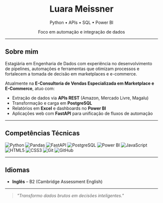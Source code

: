 <h1 align="center">Luara Meissner</h1>

<p align="center">
  Python • APIs • SQL • Power BI  
</p>

<p align="center">
  Foco em automação e integração de dados
</p>

---

## Sobre mim  

Estagiária em Engenharia de Dados com experiência no desenvolvimento de pipelines, automações e ferramentas que otimizam processos e fortalecem a tomada de decisão em marketplaces e e-commerce.  

Atualmente na **E-Consultoria de Vendas Especializada em Marketplace e E-Commerce**, atuo com:  
- Extração de dados via **APIs REST** (Amazon, Mercado Livre, Magalu)  
- Transformação e carga em **PostgreSQL**  
- Relatórios em **Excel** e dashboards no **Power BI**  
- Aplicações web com **FastAPI** para unificação de fluxos de automação  

---

## Competências Técnicas  

![Python](https://img.shields.io/badge/Python-3776AB?style=flat&logo=python&logoColor=white) 
![Pandas](https://img.shields.io/badge/Pandas-150458?style=flat&logo=pandas&logoColor=white) 
![FastAPI](https://img.shields.io/badge/FastAPI-009688?style=flat&logo=fastapi&logoColor=white) 
![PostgreSQL](https://img.shields.io/badge/PostgreSQL-4169E1?style=flat&logo=postgresql&logoColor=white) 
![Power BI](https://img.shields.io/badge/PowerBI-F2C811?style=flat&logo=powerbi&logoColor=black) 
![JavaScript](https://img.shields.io/badge/JavaScript-F7DF1E?style=flat&logo=javascript&logoColor=black) 
![HTML5](https://img.shields.io/badge/HTML5-E34F26?style=flat&logo=html5&logoColor=white) 
![CSS3](https://img.shields.io/badge/CSS3-1572B6?style=flat&logo=css3&logoColor=white) 
![Git](https://img.shields.io/badge/Git-F05032?style=flat&logo=git&logoColor=white) 
![GitHub](https://img.shields.io/badge/GitHub-181717?style=flat&logo=github&logoColor=white)

---

## Idiomas  
- **Inglês** – B2 (Cambridge Assessment English)  

---

> *"Transformo dados brutos em decisões inteligentes."*
